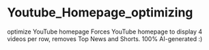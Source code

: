 # Youtube_Homepage_optimizing
optimize YouTube homepage
Forces YouTube homepage to display 4 videos per row, removes Top News and Shorts.
100% AI-generated :)

